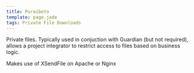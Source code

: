 ```yaml
---
title: Puraibeto
template: page.jade
tags: Private File Downloads
---
```


Private files. Typically used in conjuction with Guardian (but not required), allows a project integrator to restrict access to files based on business logic.

Makes use of XSendFile on Apache or Nginx